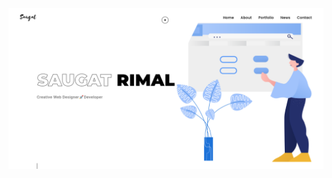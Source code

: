 <img src="https://github.com/saugat-rimal/saugat-portfolio/blob/a3ffd7b546f52432b31471fe188b2a1c8626bcad/img/screenshot-www.saugatrimal.tech-2021.07.19-18_18_04.png">
